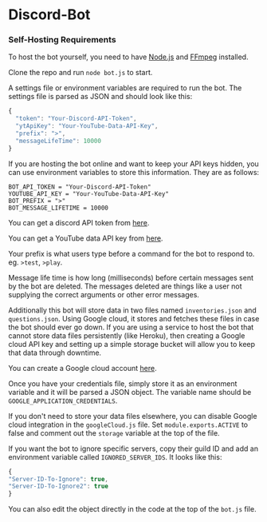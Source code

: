 # Discord-Bot

### Self-Hosting Requirements
To host the bot yourself, you need to have [Node.js](https://nodejs.org/en/) and [FFmpeg](https://www.ffmpeg.org/) installed.

Clone the repo and run `node bot.js` to start.

A settings file or environment variables are required to run the bot. 
The settings file is parsed as JSON and should look like this:
```javascript
{
  "token": "Your-Discord-API-Token",
  "ytApiKey": "Your-YouTube-Data-API-Key",
  "prefix": ">",
  "messageLifeTime": 10000
}
```
If you are hosting the bot online and want to keep your API keys hidden, 
you can use environment variables to store this information. They are as follows:
```
BOT_API_TOKEN = "Your-Discord-API-Token"
YOUTUBE_API_KEY = "Your-YouTube-Data-API-Key"
BOT_PREFIX = ">"
BOT_MESSAGE_LIFETIME = 10000
```
You can get a discord API token from [here](https://discordapp.com/developers/applications).

You can get a YouTube data API key from [here](https://developers.google.com/youtube/v3/getting-started).

Your prefix is what users type before a command for the bot to respond to. eg. `>test`, `>play`.

Message life time is how long (milliseconds) before certain messages sent by the bot are deleted.
The messages deleted are things like a user not supplying the correct arguments or other error messages.

Additionally this bot will store data in two files named `inventories.json` and `questions.json`. 
Using Google cloud, it stores and fetches these files in case the bot should ever go down.
If you are using a service to host the bot that cannot store data files persistently (like Heroku),
then creating a Google cloud API key and setting up a simple storage bucket will allow you to keep that data through downtime.

You can create a Google cloud account [here](https://cloud.google.com).

Once you have your credentials file, simply store it as an environment variable and it will be parsed a JSON object.
The variable name should be `GOOGLE_APPLICATION_CREDENTIALS`.

If you don't need to store your data files elsewhere, you can disable Google cloud integration in the `googleCloud.js` file.
Set `module.exports.ACTIVE` to false and comment out the `storage` variable at the top of the file.

If you want the bot to ignore specific servers, copy their guild ID and add an environment variable called `IGNORED_SERVER_IDS`.
It looks like this:
```javascript
{
"Server-ID-To-Ignore": true,
"Server-ID-To-Ignore2": true
}
```
You can also edit the object directly in the code at the top of the `bot.js` file.
